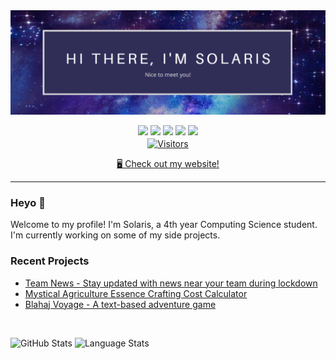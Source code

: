 <img src="https://github.com/AnimatorOfSouls/AnimatorOfSouls/blob/main/GitHub%20Banner.png" alt="GitHub README Banner">

<p align="center">
  <a href="https://www.linkedin.com/in/solaris-li-48237b199/"><img src="https://img.shields.io/badge/linkedin-%230077B5.svg?&style=for-the-badge&logo=linkedin&logoColor=white" height=25></a>
  <a href="https://ko-fi.com/animatorofsouls"><img src="https://img.shields.io/badge/Ko--fi-F16061?style=for-the-badge&logo=ko-fi&logoColor=white" height=25></a>
  <a href="https://www.instagram.com/animatorofsouls/"><img src="https://img.shields.io/badge/instagram-%23E4405F.svg?&style=for-the-badge&logo=instagram&logoColor=white" height=25></a>
  <a href="https://www.youtube.com/channel/UCxngNAZzSpYnb5527YyGYPQ"><img src="https://img.shields.io/badge/YouTube-FF0000?style=for-the-badge&logo=youtube&logoColor=white" height=25></a>
  <a href="mailto:project.ocearia@gmail.com"><img src="https://img.shields.io/badge/Gmail-FF0000?style=for-the-badge&logo=gmail&logoColor=white" height=25></a>
  
  <br>
  <a href="https://visitor-badge.laobi.icu/badge?page_id=animatorofsouls.visitor-badge&title=Visits"><img src="https://visitor-badge.laobi.icu/badge?page_id=animatorofsouls.visitor-badge&title=Visitors&color=purple" align="center" alt="Visitors"></a> 
  
  <br>
  <a href="https://animatorofsouls.github.io/Solaris-Li/"><p align="center">🖥️ Check out my website!</p></a>
</p>

<hr>

<h3>Heyo 👋</h3>
<p>
  Welcome to my profile! I'm Solaris, a 4th year Computing Science student. I'm currently working on some of my side projects.
</p>

<h3>Recent Projects</h3>
<ul>
  <li><a href="https://github.com/AnimatorOfSouls/Team-News">Team News - Stay updated with news near your team during lockdown</a></li>
  <li><a href="https://github.com/AnimatorOfSouls/Inferium-Calculator">Mystical Agriculture Essence Crafting Cost Calculator</a></li>
  <li><a href="https://github.com/AnimatorOfSouls/Blahaj-Voyage">Blahaj Voyage - A text-based adventure game</a></li>
</ul>

<br>
<p>
  <img src="https://github-readme-stats.vercel.app/api?username=animatorofsouls&theme=shades-of-purple" alt="GitHub Stats">
  <img src="https://github-readme-stats.vercel.app/api/top-langs/?username=animatorofsouls&layout=compact&theme=shades-of-purple" alt="Language Stats">     
</p>









